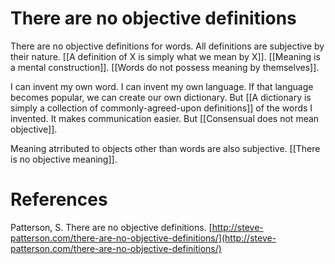 # There are no objective definitions

There are no objective definitions for words. All definitions are subjective by their nature. [[A definition of X is simply what we mean by X]]. [[Meaning is a mental construction]]. [[Words do not possess meaning by themselves]].

I can invent my own word. I can invent my own language. If that language becomes popular, we can create our own dictionary. But [[A dictionary is simply a collection of commonly-agreed-upon definitions]] of the words I invented. It makes communication easier. But [[Consensual does not mean objective]].

Meaning atrributed to objects other than words are also subjective. [[There is no objective meaning]].

# References

Patterson, S. There are no objective definitions. [http://steve-patterson.com/there-are-no-objective-definitions/](http://steve-patterson.com/there-are-no-objective-definitions/)

